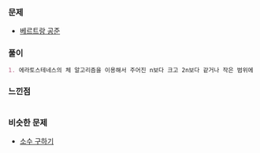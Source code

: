 ### 문제

- [베르트랑 공준](https://www.acmicpc.net/problem/4948)

### 풀이

```markdown
1. 에라토스테네스의 체 알고리즘을 이용해서 주어진 n보다 크고 2n보다 같거나 작은 범위에 있는 소수의 개수를 구한다.
```

### 느낀점

```markdown
```

### 비슷한 문제

- [소수 구하기](https://www.acmicpc.net/problem/1929)